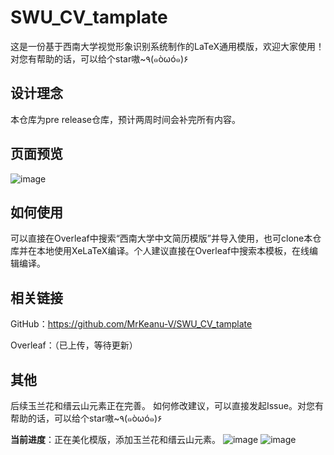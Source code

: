 # SWU_CV_tamplate
这是一份基于西南大学视觉形象识别系统制作的LaTeX通用模版，欢迎大家使用！对您有帮助的话，可以给个star嗷~٩(๑òωó๑)۶

## 设计理念

本仓库为pre release仓库，预计两周时间会补完所有内容。

## 页面预览

![image](https://github.com/user-attachments/assets/15b1c5f0-b8d1-427f-ad1f-644f543f1afa)

## 如何使用

可以直接在Overleaf中搜索“西南大学中文简历模版”并导入使用，也可clone本仓库并在本地使用XeLaTeX编译。个人建议直接在Overleaf中搜索本模板，在线编辑编译。

## 相关链接

GitHub：https://github.com/MrKeanu-V/SWU_CV_tamplate


Overleaf：（已上传，等待更新）

## 其他

后续玉兰花和缙云山元素正在完善。
如何修改建议，可以直接发起Issue。对您有帮助的话，可以给个star嗷~٩(๑òωó๑)۶

**当前进度**：正在美化模版，添加玉兰花和缙云山元素。
![image](https://github.com/user-attachments/assets/276aa932-d2f8-49b1-a2ae-eabd3e2c692b)
![image](https://github.com/user-attachments/assets/800f0851-b3d1-4181-b9f1-6ee313dc23b9)

